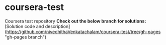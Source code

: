 # coursera-test
Coursera test repository
 **Check out the below branch for solutions:**
 [Solution code and description] (https://github.com/nivedhithaVenkatachalam/coursera-test/tree/gh-pages "gh-pages branch")
